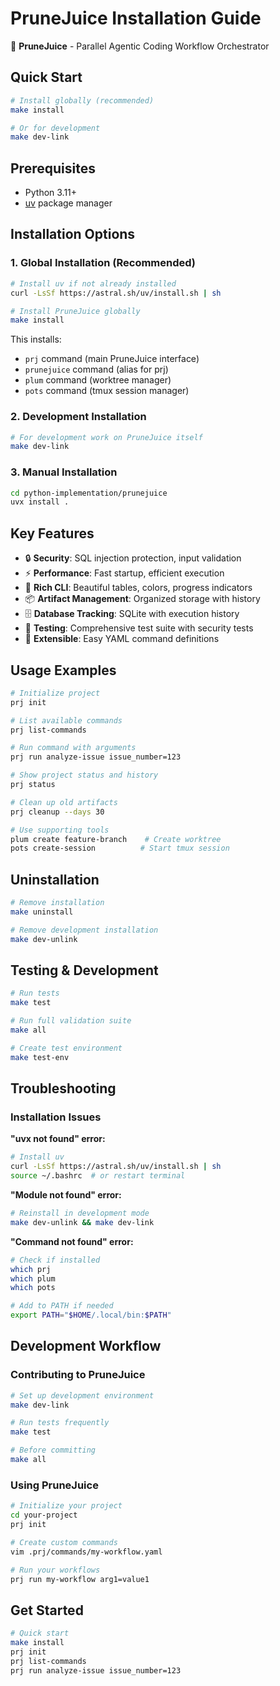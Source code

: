 # PruneJuice Installation Guide

🧃 **PruneJuice** - Parallel Agentic Coding Workflow Orchestrator

## Quick Start

```bash
# Install globally (recommended)
make install

# Or for development
make dev-link
```

## Prerequisites

- Python 3.11+
- [uv](https://github.com/astral-sh/uv) package manager

## Installation Options

### 1. Global Installation (Recommended)

```bash
# Install uv if not already installed
curl -LsSf https://astral.sh/uv/install.sh | sh

# Install PruneJuice globally
make install
```

This installs:
- `prj` command (main PruneJuice interface)
- `prunejuice` command (alias for prj)
- `plum` command (worktree manager)
- `pots` command (tmux session manager)

### 2. Development Installation

```bash
# For development work on PruneJuice itself
make dev-link
```

### 3. Manual Installation

```bash
cd python-implementation/prunejuice
uvx install .
```

## Key Features

- 🔒 **Security**: SQL injection protection, input validation
- ⚡ **Performance**: Fast startup, efficient execution  
- 🎨 **Rich CLI**: Beautiful tables, colors, progress indicators
- 📦 **Artifact Management**: Organized storage with history
- 🗄️ **Database Tracking**: SQLite with execution history
- 🧪 **Testing**: Comprehensive test suite with security tests
- 🔧 **Extensible**: Easy YAML command definitions

## Usage Examples

```bash
# Initialize project
prj init

# List available commands
prj list-commands

# Run command with arguments
prj run analyze-issue issue_number=123

# Show project status and history
prj status

# Clean up old artifacts
prj cleanup --days 30

# Use supporting tools
plum create feature-branch    # Create worktree
pots create-session          # Start tmux session
```

## Uninstallation

```bash
# Remove installation
make uninstall

# Remove development installation
make dev-unlink
```

## Testing & Development

```bash
# Run tests
make test

# Run full validation suite
make all

# Create test environment
make test-env
```

## Troubleshooting

### Installation Issues

**"uvx not found" error:**
```bash
# Install uv
curl -LsSf https://astral.sh/uv/install.sh | sh
source ~/.bashrc  # or restart terminal
```

**"Module not found" error:**
```bash
# Reinstall in development mode
make dev-unlink && make dev-link
```

**"Command not found" error:**
```bash
# Check if installed
which prj
which plum
which pots

# Add to PATH if needed
export PATH="$HOME/.local/bin:$PATH"
```

## Development Workflow

### Contributing to PruneJuice
```bash
# Set up development environment
make dev-link

# Run tests frequently
make test

# Before committing
make all
```

### Using PruneJuice
```bash
# Initialize your project
cd your-project
prj init

# Create custom commands
vim .prj/commands/my-workflow.yaml

# Run your workflows
prj run my-workflow arg1=value1
```

## Get Started

```bash
# Quick start
make install
prj init
prj list-commands
prj run analyze-issue issue_number=123
```